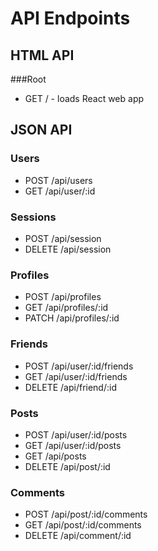 # API Endpoints

## HTML API

###Root
* GET / - loads React web app


## JSON API

### Users
* POST /api/users
* GET /api/user/:id

### Sessions
* POST /api/session
* DELETE /api/session

### Profiles
* POST /api/profiles
* GET /api/profiles/:id
* PATCH /api/profiles/:id

### Friends
* POST /api/user/:id/friends
* GET /api/user/:id/friends
* DELETE /api/friend/:id

### Posts
* POST /api/user/:id/posts
* GET /api/user/:id/posts
* GET /api/posts
* DELETE /api/post/:id

### Comments
* POST /api/post/:id/comments
* GET /api/post/:id/comments
* DELETE /api/comment/:id
